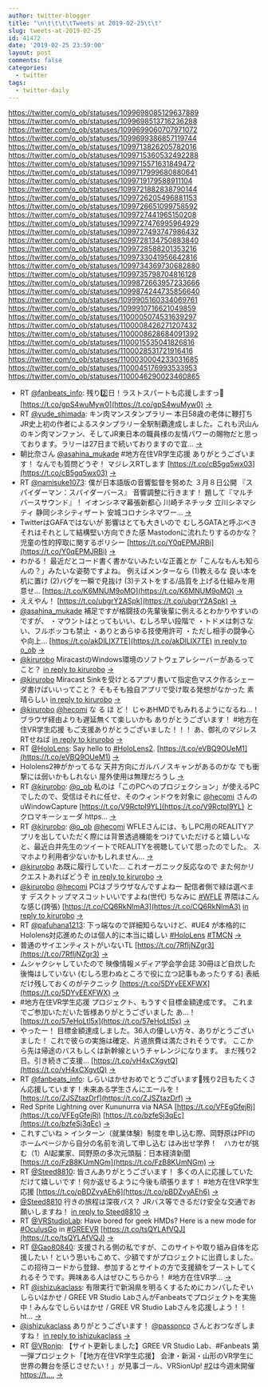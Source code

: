 ```yaml
---
author: twitter-blogger
title: "\n\t\t\t\tTweets at 2019-02-25\t\t"
slug: tweets-at-2019-02-25
id: 41472
date: '2019-02-25 23:59:00'
layout: post
comments: false
categories:
  - twitter
tags:
  - twitter-daily
---
```


https://twitter.com/o_ob/statuses/1099698085129637889 https://twitter.com/o_ob/statuses/1099698513716236288 https://twitter.com/o_ob/statuses/1099699060707971072 https://twitter.com/o_ob/statuses/1099699386857119744 https://twitter.com/o_ob/statuses/1099713826205782016 https://twitter.com/o_ob/statuses/1099715360532492288 https://twitter.com/o_ob/statuses/1099715571631849472 https://twitter.com/o_ob/statuses/1099717999680880641 https://twitter.com/o_ob/statuses/1099719179588911104 https://twitter.com/o_ob/statuses/1099721882838790144 https://twitter.com/o_ob/statuses/1099726205496881153 https://twitter.com/o_ob/statuses/1099726651099758592 https://twitter.com/o_ob/statuses/1099727441965150208 https://twitter.com/o_ob/statuses/1099727476995964929 https://twitter.com/o_ob/statuses/1099727493747986432 https://twitter.com/o_ob/statuses/1099728134750883840 https://twitter.com/o_ob/statuses/1099728588201353216 https://twitter.com/o_ob/statuses/1099733041956642816 https://twitter.com/o_ob/statuses/1099734369730682880 https://twitter.com/o_ob/statuses/1099735798704816128 https://twitter.com/o_ob/statuses/1099872663957233666 https://twitter.com/o_ob/statuses/1099874244735856640 https://twitter.com/o_ob/statuses/1099905160334069761 https://twitter.com/o_ob/statuses/1099910716621049859 https://twitter.com/o_ob/statuses/1100005074531639297 https://twitter.com/o_ob/statuses/1100008426271207432 https://twitter.com/o_ob/statuses/1100008628684091392 https://twitter.com/o_ob/statuses/1100015535041826816 https://twitter.com/o_ob/statuses/1100028531721916416 https://twitter.com/o_ob/statuses/1100030004233031685 https://twitter.com/o_ob/statuses/1100045176993533953 https://twitter.com/o_ob/statuses/1100046290023460865  

*   RT [@fanbeats_info](https://twitter.com/fanbeats_info): 残り2️⃣日！ラストスパートも応援しますっ📣 [https://t.co/gpS4wuMyw0](https://t.co/gpS4wuMyw0) [->](https://twitter.com/o_ob/statuses/1099698085129637889)
*   RT [@yude_shimada](https://twitter.com/yude_shimada): キン肉マンスタンプラリー 本日58歳の老体に鞭打ち JR史上初の作者によるスタンプラリー全駅制覇達成しました。これも沢山んのキン肉マンファン、そしてJR東日本の職員様の友情パワーの賜物だと思っております。ラリーは27日まで続いておりますので宜… [->](https://twitter.com/o_ob/statuses/1099698513716236288)
*   朝比奈さん [@asahina_mukade](https://twitter.com/asahina_mukade) #地方在住VR学生応援 ありがとうございます！ なんでも質問どうぞ！ マジレスRTします [https://t.co/cB5gq5wx03](https://t.co/cB5gq5wx03) [->](https://twitter.com/o_ob/statuses/1099699060707971072)
*   RT [@namisuke1073](https://twitter.com/namisuke1073): 僕が日本語版の音響監督を努めた ３月８日公開 『スパイダーマン：スパイダーバース』 音響調整に行きます！ 題して『マルチバースサウンド』！ イオンシネマ幕張新都心 川崎チネチッタ 立川シネマシティ 静岡シネシティザート 安城コロナシネマワー… [->](https://twitter.com/o_ob/statuses/1099699386857119744)
*   TwitterはGAFAではないが 影響はとても大きいので むしろGATAと呼ぶべき それはそれとして結構堅い方向できた感 Mastodonに流れたりするのかな？ 児童の性的搾取に関するポリシー [https://t.co/Y0qEPMJRBi](https://t.co/Y0qEPMJRBi) [->](https://twitter.com/o_ob/statuses/1099713826205782016)
*   わかる！ 最近だとコード書く書かないみたいな正義とか「こんなもんも知らんの？」みたいな姿勢ですよね。 例えばメンターなら (1)教えるな 良い本を机に置け (2)バグを一瞬で見抜け (3)テストをする/品質を上げる仕組みを用意せ… [https://t.co/K6MNUM9oMO](https://t.co/K6MNUM9oMO) [->](https://twitter.com/o_ob/statuses/1099715360532492288)
*   ええやん！ [https://t.co/ubgrY2ASpk](https://t.co/ubgrY2ASpk) [->](https://twitter.com/o_ob/statuses/1099715571631849472)
*   [@asahina_mukade](https://twitter.com/asahina_mukade) 補足ですが格闘技の先輩後輩に例えるとわかりやすいのですが、 ・マウントはとってもいい、むしろ早い段階で ・トドメは刺さない、フルボッコも禁止 ・ありとあらゆる技使用許可 ・ただし相手の闘争心や向上… [https://t.co/akDlLIX7TE](https://t.co/akDlLIX7TE) [in reply to o_ob](https://twitter.com/o_ob/statuses/1099715360532492288) [->](https://twitter.com/o_ob/statuses/1099717999680880641)
*   [@kirurobo](https://twitter.com/kirurobo) MiracastのWindows環境のソフトウェアレシーバーがあるってこと？ [in reply to kirurobo](https://twitter.com/kirurobo/statuses/1099707087943131136) [->](https://twitter.com/o_ob/statuses/1099719179588911104)
*   [@kirurobo](https://twitter.com/kirurobo) Miracast Sinkを受けとるアプリ書いて指定色マスク作るシェーダ書けばいいってこと？ そもそも独自アプリで受け取る発想がなかった 素晴らしい [in reply to kirurobo](https://twitter.com/kirurobo/statuses/1099719955522572288) [->](https://twitter.com/o_ob/statuses/1099721882838790144)
*   [@kirurobo](https://twitter.com/kirurobo) [@hecomi](https://twitter.com/hecomi) な る ほ ど！ じゃあHMDでもみれるようになるね...！ ブラウザ経由よりも遅延無くて楽しいかも ありがとうございます！ #地方在住VR学生応援 もご支援ありがとうございました！！！ あ、御礼のマジレスRTせねば [in reply to kirurobo](https://twitter.com/kirurobo/statuses/1099725030231965696) [->](https://twitter.com/o_ob/statuses/1099726205496881153)
*   RT [@HoloLens](https://twitter.com/HoloLens): Say hello to [#HoloLens2](https://twitter.com/search?q=%23HoloLens2&src=hash). [https://t.co/eVBQ9OUeM1](https://t.co/eVBQ9OUeM1) [->](https://twitter.com/o_ob/statuses/1099726651099758592)
*   Hololens2神がかってるな 天井方向にガルバノスキャンがあるのかな でも衝撃には弱いかもしれない 屋外使用は無理だろうし [->](https://twitter.com/o_ob/statuses/1099727441965150208)
*   RT [@kirurobo](https://twitter.com/kirurobo): [@o_ob](https://twitter.com/o_ob) 私のは「このPCへのプロジェクション」が使えるPCでしたので、受信はそれに任せ、そのウィンドウを対象に [@hecomi](https://twitter.com/hecomi) さんの uWindowCapture [https://t.co/V9RctpI9YL](https://t.co/V9RctpI9YL) とクロマキーシェーダ https… [->](https://twitter.com/o_ob/statuses/1099727476995964929)
*   RT [@kirurobo](https://twitter.com/kirurobo): [@o_ob](https://twitter.com/o_ob) [@hecomi](https://twitter.com/hecomi) WFLEさんには、もしPC用のREALITYアプリを出していただく際には背景透過機能をつけていただけると嬉しいなと、最近白井先生のツイートでREALITYを視聴していて思ったのでした。 スマホより利用者少ないかもしれません… [->](https://twitter.com/o_ob/statuses/1099727493747986432)
*   [@kirurobo](https://twitter.com/kirurobo) あ既に履行していた… これオーガニック反応なので また何かリクエストあればどうぞ [in reply to kirurobo](https://twitter.com/kirurobo/statuses/1099727916902936576) [->](https://twitter.com/o_ob/statuses/1099728134750883840)
*   [@kirurobo](https://twitter.com/kirurobo) [@hecomi](https://twitter.com/hecomi) PCはブラウザなんですよねー 配信者側で緑は選べます デスクトップマスコットいいですよね(世代) ちなみに [#WFLE](https://twitter.com/search?q=%23WFLE&src=hash) 界隈はこんな感じ(誇張) [https://t.co/CQ6RkNImA3](https://t.co/CQ6RkNImA3) [in reply to kirurobo](https://twitter.com/kirurobo/statuses/1099726731752103936) [->](https://twitter.com/o_ob/statuses/1099728588201353216)
*   RT [@pafuhana1213](https://twitter.com/pafuhana1213): 下っ端なので詳細知らないけど、#UE4 が本格的にHololens対応進めたのは個人的に本当に嬉しい [#HoloLens](https://twitter.com/search?q=%23HoloLens&src=hash) [#TMCN](https://twitter.com/search?q=%23TMCN&src=hash) [->](https://twitter.com/o_ob/statuses/1099733041956642816)
*   普通のサイエンティストがいないTL [https://t.co/7RfIjNZgr3](https://t.co/7RfIjNZgr3) [->](https://twitter.com/o_ob/statuses/1099734369730682880)
*   ムシャクシャしていたので 映像情報メディア学会学会誌 30冊ほど自炊した 後悔はしていない (むしろ思わぬところで役に立つ記事もあったりする) 表紙だけ残しておくのがテクニック [https://t.co/5DYvEEXFWX](https://t.co/5DYvEEXFWX) [->](https://twitter.com/o_ob/statuses/1099735798704816128)
*   #地方在住VR学生応援 プロジェクト、もうすぐ目標金額達成です。 これまでご参加いただいた皆様ありがとうございました あ…！ [https://t.co/57eHoLtl5x](https://t.co/57eHoLtl5x) [->](https://twitter.com/o_ob/statuses/1099872663957233666)
*   やったー！ 目標金額達成しました。36人の優しい方々、ありがとうございました！ これで彼らの実施は確定、片道旅費は満たされそうです。 ここから先は帰途のバスもしくは新幹線というチャレンジになります。 まだ残り2日。引き続きご支援… [https://t.co/vH4xCXgvtQ](https://t.co/vH4xCXgvtQ) [->](https://twitter.com/o_ob/statuses/1099874244735856640)
*   RT [@fanbeats_info](https://twitter.com/fanbeats_info): しらいはかせおめでとうございます🎉残り2日もたくさん応援しています！未来ある学生さんにエールを！ [https://t.co/ZJSZtazDrf](https://t.co/ZJSZtazDrf) [->](https://twitter.com/o_ob/statuses/1099905160334069761)
*   Red Sprite Lightning over Kununurra via NASA [https://t.co/VFEgGfejRj](https://t.co/VFEgGfejRj) [https://t.co/bzfeSj3qEc](https://t.co/bzfeSj3qEc) [->](https://twitter.com/o_ob/statuses/1099910716621049859)
*   これすごいね > インターン（就業体験）制度を申し込む際、岡野原はPFIのホームページから自分の名前を消して申し込む はみ出せ学界！　ハカセが挑む（1）AI起業家、岡野原の多次元頭脳：日本経済新聞 [https://t.co/FzB8KUmNGm](https://t.co/FzB8KUmNGm) [->](https://twitter.com/o_ob/statuses/1100005074531639297)
*   RT [@Steed8810](https://twitter.com/Steed8810): 皆さんありがとうございます！ 多くの人に応援していただけて嬉しいです！何か返せるように今後も頑張ります！ #地方在住VR学生応援 [https://t.co/pBDZvyAEh6](https://t.co/pBDZvyAEh6) [->](https://twitter.com/o_ob/statuses/1100008426271207432)
*   [@Steed8810](https://twitter.com/Steed8810) 行きの旅程は深夜バス？ JRバス等できるだけ安全な交通でお願いしますね！ [in reply to Steed8810](https://twitter.com/Steed8810/statuses/1099959522813140992) [->](https://twitter.com/o_ob/statuses/1100008628684091392)
*   RT [@VRStudioLab](https://twitter.com/VRStudioLab): Have bored for geek HMDs? Here is a new mode for [#OculusGo](https://twitter.com/search?q=%23OculusGo&src=hash) in [#GREEVR](https://twitter.com/search?q=%23GREEVR&src=hash) [https://t.co/tsQYLAfVQJ](https://t.co/tsQYLAfVQJ) [->](https://twitter.com/o_ob/statuses/1100015535041826816)
*   RT [@Gao80840](https://twitter.com/Gao80840): 支援される側の私ですが、このサイトや取り組み自体を応援したい！という思いもこめて、少額ですがプロジェクトに出資しました。 この招待コードから登録、参加するとサイトの方で支援額をブーストしてくれるそうです。興味ある人はぜひこちらから！ #地方在住VR学… [->](https://twitter.com/o_ob/statuses/1100028531721916416)
*   RT [@ishizukaclass](https://twitter.com/ishizukaclass): 有限実行で新潟県を明るくするためにカンパしたぞい しらいはかせ / GREE VR Studio LabさんがFanbeatsでプロジェクトを実施中！みんなでしらいはかせ / GREE VR Studio Labさんを応援しよう！！ ht… [->](https://twitter.com/o_ob/statuses/1100030004233031685)
*   [@ishizukaclass](https://twitter.com/ishizukaclass) ありがとうございます！ [@passonco](https://twitter.com/passonco) さんとおつなぎしますね！ [in reply to ishizukaclass](https://twitter.com/ishizukaclass/statuses/1100010543220322306) [->](https://twitter.com/o_ob/statuses/1100045176993533953)
*   RT [@VRonjp](https://twitter.com/VRonjp): 【サイト更新しました】GREE VR Studio Lab、#Fanbeats 第一弾プロジェクト「【地方在住VR学生応援】 会津・新潟・山形のVR学生に世界の舞台を感じさせたい！」が見事ゴール、VRSionUp! [#2](https://twitter.com/search?q=%232&src=hash)は今週末開催 [https://t.…](https://t.…) [->](https://twitter.com/o_ob/statuses/1100046290023460865)
